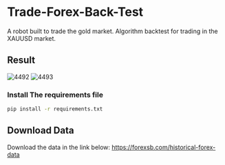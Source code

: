 # Trade-Forex-Back-Test
A robot built to trade the gold market. Algorithm backtest for trading in the XAUUSD market.

## Result
![4492](https://user-images.githubusercontent.com/113052872/236652402-8ef6b6ae-2885-4a22-a3b4-8c1e956ba796.jpg)
![4493](https://user-images.githubusercontent.com/113052872/236652404-54b23cdc-e964-4f9c-9cdc-27bf00027df2.jpg)


### Install The requirements file

```sh
pip install -r requirements.txt
```

## Download Data
Download the data in the link below:
https://forexsb.com/historical-forex-data




